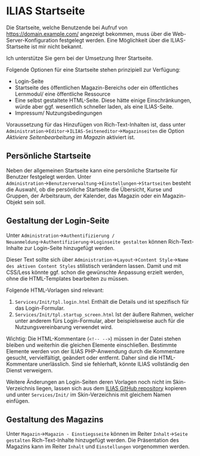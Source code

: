 # ILIAS Startseite

Die Startseite, welche Benutzende bei Aufruf von https://domain.example.com/ angezeigt bekommen, muss über die Web-Server-Konfiguration festgelegt werden. Eine Möglichkeit über die ILIAS-Startseite ist mir nicht bekannt.

Ich unterstütze Sie gern bei der Umsetzung Ihrer Startseite.

Folgende Optionen für eine Startseite stehen prinzipiell zur Verfügung:

* Login-Seite
* Startseite des öffentlichen Magazin-Bereichs oder ein öffentliches Lernmodul/ eine öffentliche Ressource
* Eine selbst gestaltete HTML-Seite. Diese hätte einige Einschränkungen, würde aber ggf. wesentlich schneller laden, als eine ILIAS-Seite.
* Impressum/ Nutzungsbedingungen

Voraussetzung für das Hinzufügen von Rich-Text-Inhalten ist, dass unter `Administration`→`Editor`→`ILIAS-Seiteneditor`→`Magazinseiten` die Option *Aktiviere Seitenbearbeitung im Magazin* aktiviert ist.

## Persönliche Startseite

Neben der allgemeinen Startseite kann eine persönliche Startseite für Benutzer festgelegt werden. Unter `Administration`→`Benutzerverwaltung`→`Einstellungen`→`Startseiten` besteht die Auswahl, ob die persönliche Startseite die Übersicht, Kurse und Gruppen, der Arbeitsraum, der Kalender, das Magazin oder ein Magazin-Objekt sein soll.

## Gestaltung der Login-Seite

Unter `Administration`→`Authentifizierung / Neuanmeldung`→`Authentifizierung`→`Loginseite gestalten` können Rich-Text-Inhalte zur Login-Seite hinzugefügt werden.

Dieser Text sollte sich über `Administration`→`Layout`→`Content Style`→`Name des aktiven Content Styles` stilistisch verändern lassen. Damit und mit CSS/Less könnte ggf. schon die gewünschte Anpassung erzielt werden, ohne die HTML-Templates bearbeiten zu müssen.

Folgende HTML-Vorlagen sind relevant:
1) `Services/Init/tpl.login.html`
   Enthält die Details und ist spezifisch für das Login-Formular.
2) `Services/Init/tpl.startup_screen.html`
   Ist der äußere Rahmen, welcher unter anderem fürs Login-Formular, aber beispielsweise auch für die Nutzungsvereinbarung verwendet wird.

Wichtig: Die HTML-Kommentare (`<!-- -->`) müssen in der Datei stehen bleiben und weiterhin die gleichen Elemente einschließen. Bestimmte Elemente werden von der ILIAS PHP-Anwendung durch die Kommentare gesucht, vervielfältigt, geändert oder entfernt. Daher sind die HTML-Kommentare unerlässlich. Sind sie fehlerhaft, könnte ILIAS vollständig den Dienst verweigern.

Weitere Änderungen an Login-Seiten deren Vorlagen noch nicht im Skin-Verzeichnis liegen, lassen sich aus dem [ILIAS GitHub repository](https://github.com/ILIAS-eLearning/ILIAS/tree/release_5-3/Services/Init/templates/default) kopieren und unter `Services/Init/` im Skin-Verzeichnis mit gleichem Namen einfügen.

## Gestaltung des Magazins

Unter `Magazin`→`Magazin - Einstiegsseite` können im Reiter `Inhalt`→`Seite gestalten` Rich-Text-Inhalte hinzugefügt werden. Die Präsentation des Magazins kann im Reiter `Inhalt` und `Einstellungen` vorgenommen werden.
